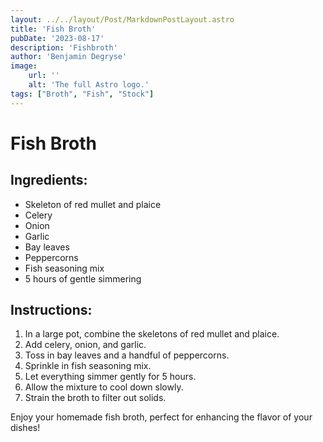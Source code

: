 ```yaml
---
layout: ../../layout/Post/MarkdownPostLayout.astro
title: 'Fish Broth'
pubDate: '2023-08-17'
description: 'Fishbroth'
author: 'Benjamin Degryse'
image:
    url: ''
    alt: 'The full Astro logo.'
tags: ["Broth", "Fish", "Stock"]
---
```


# Fish Broth

## Ingredients:
- Skeleton of red mullet and plaice
- Celery
- Onion
- Garlic
- Bay leaves
- Peppercorns
- Fish seasoning mix
- 5 hours of gentle simmering

## Instructions:
1. In a large pot, combine the skeletons of red mullet and plaice.
2. Add celery, onion, and garlic.
3. Toss in bay leaves and a handful of peppercorns.
4. Sprinkle in fish seasoning mix.
5. Let everything simmer gently for 5 hours.
6. Allow the mixture to cool down slowly.
7. Strain the broth to filter out solids.

Enjoy your homemade fish broth, perfect for enhancing the flavor of your dishes!
```
